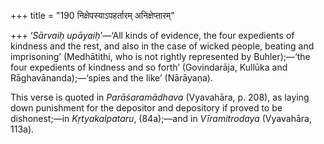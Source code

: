 +++
title = "190 निक्षेपस्याऽपहर्तारम् अनिक्षेप्तारम्"

+++
‘*Sārvaiḥ upāyaiḥ*’—‘All kinds of evidence, the four expedients of
kindness and the rest, and also in the case of wicked people, beating
and imprisoning’ (Medhātithi, who is not rightly represented by
Buhler);—‘the four expedients of kindness and so forth’ (Govindarāja,
Kullūka and Rāghavānanda);—‘spies and the like’ (Nārāyaṇa).

This verse is quoted in *Parāśaramādhava* (Vyavahāra, p. 208), as laying
down punishment for the depositor and depository if proved to be
dishonest;—in *Kṛtyakalpataru*, (84a);—and in *Vīramitrodaya*
(Vyavahāra, 113a).


